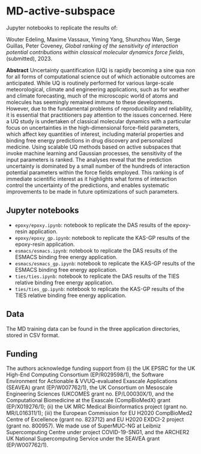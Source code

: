 # MD-active-subspace

Jupyter notebooks to replicate the results of:

Wouter Edeling, Maxime Vassaux, Yiming Yang, Shunzhou Wan, Serge Guillas, Peter Coveney, *Global ranking of the sensitivity of interaction potential contributions within classical molecular dynamics force fields*, (submitted), 2023.

**Abstract**
Uncertainty quantification (UQ) is rapidly becoming a sine qua non for all forms of computational science out of which actionable outcomes are anticipated. While UQ is routinely performed for various large-scale meteorological, climate and engineering applications, such as for weather and climate forecasting, much of the microscopic world of atoms and molecules has seemingly remained immune to these developments. However, due to the fundamental problems of reproducibility and reliability, it is essential that practitioners pay attention to the issues concerned. Here a UQ study is undertaken of classical molecular dynamics with a particular focus on uncertainties in the high-dimensional force-field parameters, which affect key quantities of interest, including material properties and binding free energy predictions in drug discovery and personalized medicine. Using scalable UQ methods based on active subspaces that invoke machine learning and Gaussian processes, the sensitivity of the input parameters is ranked. The analyses reveal that the prediction uncertainty is dominated by a small number of the hundreds of interaction potential parameters within the force fields employed. This ranking is of immediate scientific interest as it highlights what forms of interaction control the uncertainty of the predictions, and enables systematic improvements to be made in future optimizations of such parameters.

## Jupyter notebooks

* `epoxy/epoxy.ipynb`: notebook to replicate the DAS results of the epoxy-resin application.
* `epoxy/epoxy_gp.ipynb`: notebook to replicate the KAS-GP results of the epoxy-resin application.
* `esmacs/esmacs.ipynb`: notebook to replicate the DAS results of the ESMACS binding free energy application.
* `esmacs/esmacs_gp.ipynb`: notebook to replicate the KAS-GP results of the ESMACS binding free energy application.
* `ties/ties.ipynb`: notebook to replicate the DAS results of the TIES relative binding free energy application.
* `ties/ties_gp.ipynb`: notebook to replicate the KAS-GP results of the TIES relative binding free energy application.

## Data

The MD training data can be found in the three application directories, stored in CSV format.

## Funding

The authors acknowledge funding support from (i) the UK EPSRC for the UK High-End Computing Consortium (EP/R029598/1), the Software Environment for Actionable \& VVUQ-evaluated Exascale Applications (SEAVEA) grant (EP/W007762/1), the UK Consortium on Mesoscale Engineering Sciences (UKCOMES grant no. EP/L00030X/1), and the Computational Biomedicine at the Exascale (CompBioMedX) grant (EP/X019276/1); (ii) the UK MRC Medical Bioinformatics project (grant no. MR/L016311/1); (iii) the European Commission for EU H2020 CompBioMed2 Centre of Excellence (grant no. 823712) and EU H2020 EXDCI-2 project (grant no. 800957). We made use of SuperMUC-NG at Leibniz Supercomputing Centre under project COVID-19-SNG1, and the ARCHER2 UK National Supercomputing Service under the SEAVEA grant (EP/W007762/1).
